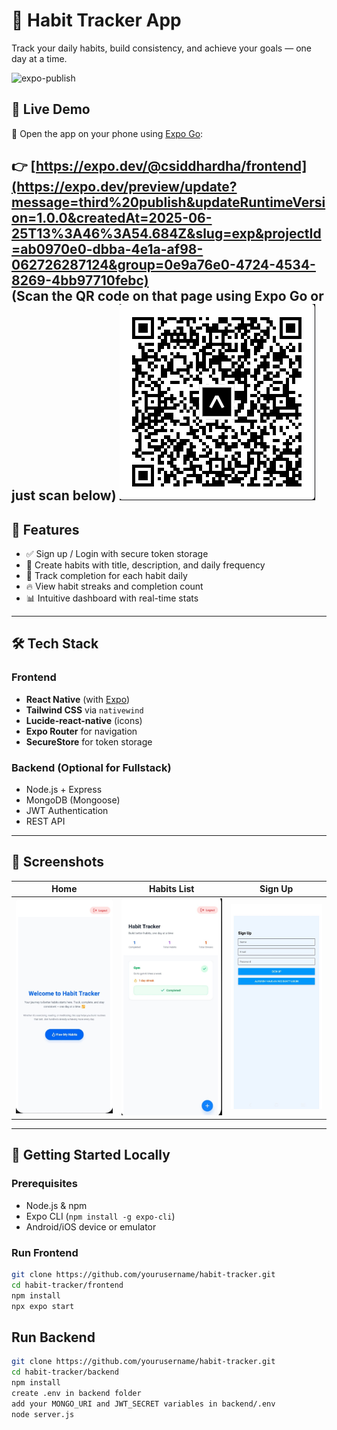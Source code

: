 # 📱 Habit Tracker App

Track your daily habits, build consistency, and achieve your goals — one day at a time.

![expo-publish](https://img.shields.io/badge/Live%20App%20Expo-blue?style=for-the-badge)

## 🔗 Live Demo

📲 Open the app on your phone using [Expo Go](https://expo.dev/go):

👉 **[https://expo.dev/@csiddhardha/frontend](https://expo.dev/preview/update?message=third%20publish&updateRuntimeVersion=1.0.0&createdAt=2025-06-25T13%3A46%3A54.684Z&slug=exp&projectId=ab0970e0-dbba-4e1a-af98-062726287124&group=0e9a76e0-4724-4534-8269-4bb97710febc)**  
(Scan the QR code on that page using Expo Go or just scan below)
![alt text](qr.png)
---

## 🧠 Features

- ✅ Sign up / Login with secure token storage
- 📆 Create habits with title, description, and daily frequency
- 🔁 Track completion for each habit daily
- 🔥 View habit streaks and completion count
- 📊 Intuitive dashboard with real-time stats

---

## 🛠 Tech Stack

### Frontend
- **React Native** (with [Expo](https://expo.dev/))
- **Tailwind CSS** via `nativewind`
- **Lucide-react-native** (icons)
- **Expo Router** for navigation
- **SecureStore** for token storage

### Backend (Optional for Fullstack)
- Node.js + Express
- MongoDB (Mongoose)
- JWT Authentication
- REST API

---

## 📸 Screenshots

| Home | Habits List | Sign Up |
|------|-------------|-----------|
| ![alt text](homepage.jpg) | ![alt text](habit-tracking-page.jpg) | ![alt text](signup.jpg) |

---

## 🚀 Getting Started Locally

### Prerequisites

- Node.js & npm
- Expo CLI (`npm install -g expo-cli`)
- Android/iOS device or emulator

### Run Frontend

```bash
git clone https://github.com/yourusername/habit-tracker.git
cd habit-tracker/frontend
npm install
npx expo start

```

## Run Backend

```bash
git clone https://github.com/yourusername/habit-tracker.git
cd habit-tracker/backend
npm install
create .env in backend folder
add your MONGO_URI and JWT_SECRET variables in backend/.env
node server.js

